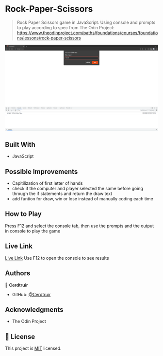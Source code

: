 # Rock-Paper-Scissors

> Rock Paper Scissors game in JavaScript. Using console and prompts to play according to spec from The Odin Project: https://www.theodinproject.com/paths/foundations/courses/foundations/lessons/rock-paper-scissors

![screenshot](./screenshot.png)

## Built With

- JavaScript

## Possible Improvements

- Capitilization of first letter of hands
- check if the computer and player selected the same before going through the if statements and return the draw text
- add funtion for draw, win or lose instead of manually coding each time

## How to Play

Press F12 and select the console tab, then use the prompts and the output in console to play the game

## Live Link

[Live Link](https://cerdtruir.github.io/Rock-Paper-Scissors/)
Use F12 to open the console to see results

## Authors

👤 **Cerdtruir**

- GitHub: [@Cerdtruir](https://github.com/Cerdtruir)

## Acknowledgments

- The Odin Project

## 📝 License

This project is [MIT](./MIT.md) licensed.

